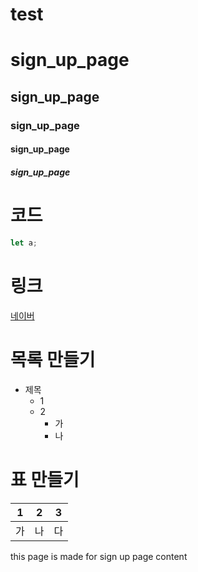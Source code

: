 # test
# sign_up_page
## sign_up_page
### sign_up_page
#### sign_up_page
##### sign_up_page

# 코드
```javascript
let a;
```
# 링크
[네이버](http://www.naver.com)

# 목록 만들기
* 제목
  * 1
  * 2
    * 가
    * 나

# 표 만들기
1 | 2 | 3 |
--- | --- | --- |
가 | 나 | 다 |




this page is made for sign up page
content 
